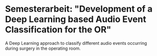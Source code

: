 # Semesterarbeit: "Development of a Deep Learning based Audio Event Classification for the OR"
A Deep Learning approach to classify different audio events occurring during surgery in the operating room.
